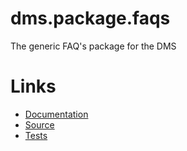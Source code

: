 dms.package.faqs
================

The generic FAQ's package for the DMS

Links
=====

 - [Documentation](./docs/)
 - [Source](./src/)
 - [Tests](./tests/)